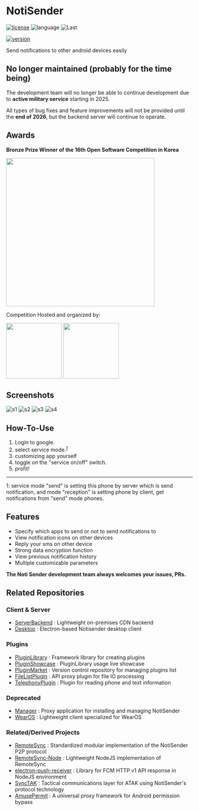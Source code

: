 # NotiSender

[![license](https://img.shields.io/badge/License-LGPL--3.0-green.svg?logo=gnu)](https://www.gnu.org/licenses/gpl-3.0.html)
![language](https://img.shields.io/badge/Language-Java-green?logo=java) 
![Last](https://img.shields.io/github/last-commit/choiman1559/NotiSender)


[![version](https://encrypted-tbn0.gstatic.com/images?q=tbn%3AANd9GcQKUUtefY6l9YGHF0GmQAijrUAUueZcJqwGIA&usqp=CAU)](https://play.google.com/store/apps/details?id=com.noti.main)

Send notifications to other android devices easily

## No longer maintained (probably for the time being)

The development team will no longer be able to continue development due to **active military service** starting in 2025.

All types of bug fixes and feature improvements will not be provided until the **end of 2026**, but the backend server will continue to operate.

## Awards

**Bronze Prize Winner of the 16th Open Software Competition in Korea**

<img src="https://user-images.githubusercontent.com/43315227/201664876-fa1a6fbf-8320-4924-b5b3-0ac71b8996e1.png" width="400"/>

Competition Hosted and organized by:

<img src="https://user-images.githubusercontent.com/43315227/201664627-23351e3d-9b42-4e71-ae18-c1de13e56c94.png" width="150"/> <img src="https://user-images.githubusercontent.com/43315227/201664791-005ff2f1-a296-4ae5-9fb5-94bb5ca5fdaa.png" width="150"/>

## Screenshots

 ![s1](https://play-lh.googleusercontent.com/KG-AKeJLY9KJrmFFRGqYJSMxAW30spfdBKbQhy1PlR0dTFg5dLDEiSQadFpn0002Yw=w526-h296)
 ![s2](https://play-lh.googleusercontent.com/uALYj4NGjLW-oe7Mz7YKWj-XW6Dk4oyS8gXtJ8qGsquW5R78JQIQstSOMtJPj9FC5pU3=w526-h296)
 ![s3](https://play-lh.googleusercontent.com/c1ukqYvf9ZL-fvASWOO0e6it94iPcPpI3OBkMs0UFSFEnQNr_xtXlVfNov3r8xCGOpM=w526-h296)
 ![s4](https://play-lh.googleusercontent.com/cCphMB0W3TN8xeLzjv0gIFPWerd4Xm2725yoOc8t9QWN2Hj7N5id8l9eBx16yK192NY=w526-h296)

## How-To-Use 

 1. Login to google.
 2. select service mode.<sup>[1](#footnote_1)</sup>
 3. customizing app yourself
 4. toggle on the "service on/off" switch.
 5. profit!


----------
<a name="footnote_1">1</a>: service mode "send" is setting this phone by server which is send notification,
and mode "reception" is setting phone by client, get notifications from "send" mode phones.

## Features

- Specify which apps to send or not to send notifications to
- View notification icons on other devices
- Reply your sms on other device
- Strong data encryption function
- View previous notification history
- Multiple customizable parameters

**The Noti Sender development team always welcomes your issues, PRs.**

## Related Repositories

### Client & Server
- [ServerBackend](https://github.com/choiman1559/NotiSender-ServerBackend) : Lightweight on-premises CDN backend
- [Desktop](https://github.com/choiman1559/NotiSender-Desktop) : Electron-based Notisender desktop client

### Plugins
 - [PluginLibrary](https://github.com/choiman1559/NotiSender-PluginLibrary) : Framework library for creating plugins
 - [PluginShowcase](https://github.com/choiman1559/NotiSender-PluginShowcase) : PluginLibrary usage live showcase
 - [PluginMarket](https://github.com/choiman1559/NotiSender-PluginMarket) : Version control repository for managing plugins list
 - [FileListPlugin](https://github.com/choiman1559/NotiSender-FileListPlugin) : API proxy plugin for file IO processing
 - [TelephonyPlugin](https://github.com/choiman1559/NotiSender-TelephonyPlugin) : Plugin for reading phone and text information

### Deprecated
 - [Manager](https://github.com/choiman1559/NotiSender-manager) : Proxy application for installing and managing NotiSender
 - [WearOS](https://github.com/choiman1559/NotiSender-WearOS) : Lightweight client specialized for WearOS

### Related/Derived Projects
 - [RemoteSync](https://github.com/choiman1559/RemoteSync) : Standardized modular implementation of the NotiSender P2P protocol
 - [RemoteSync-Node](https://github.com/choiman1559/RemoteSync-Node) : Lightweight NodeJS implementation of RemoteSync
 - [electron-push-receiver](https://github.com/choiman1559/electron-push-receiver) : Library for FCM HTTP v1 API response in NodeJS environment
 - [SyncTAK](https://github.com/choiman1559/SyncTAK) : Tactical communications layer for ATAK using NotiSender's protocol technology
 - [AmusePermit](https://github.com/choiman1559/AmusePermit) : A universal proxy framework for Android permission bypass
